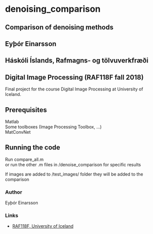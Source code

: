 # denoising_comparison
## Comparison of denoising methods
## Eyþór Einarsson
## Háskóli Íslands, Rafmagns- og tölvuverkfræði
## Digital Image Processing (RAF118F fall 2018)

Final project for the course Digital Image Processing at University of Iceland.

## Prerequisites
Matlab   
Some toolboxes (Image Processing Toolbox, ...)   
MatConvNet


## Running the code
Run compare_all.m   
or run the other .m files in /denoise_comparison for specific results   
    
If images are added to /test_images/ folder they will be added to the comparison

### Author
Eyþór Einarsson

### Links
* [RAF118F, University of Iceland](https://ugla.hi.is/kennsluskra/index.php?sid=&tab=nam&chapter=namskeid&id=70971020186)

